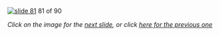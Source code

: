 [![slide 81](https://dl.dropboxusercontent.com/u/2977490/presentations/cookbook/img81.jpg)](82.md)
81 of 90

_Click on the image for the [next slide](82.md), or click [here for the previous one](80.md)_